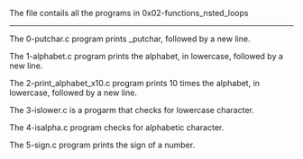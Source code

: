 The file contails all the programs in 0x02-functions_nsted_loops
*****************************************************************
The 0-putchar.c program prints _putchar, followed by a new line.

The 1-alphabet.c program prints the alphabet, in lowercase, followed by a new line.

The 2-print_alphabet_x10.c program prints 10 times the alphabet, in lowercase, followed by a new line.

The 3-islower.c is a progarm that checks for lowercase character.

The 4-isalpha.c program checks for alphabetic character.

The 5-sign.c program prints the sign of a number.




